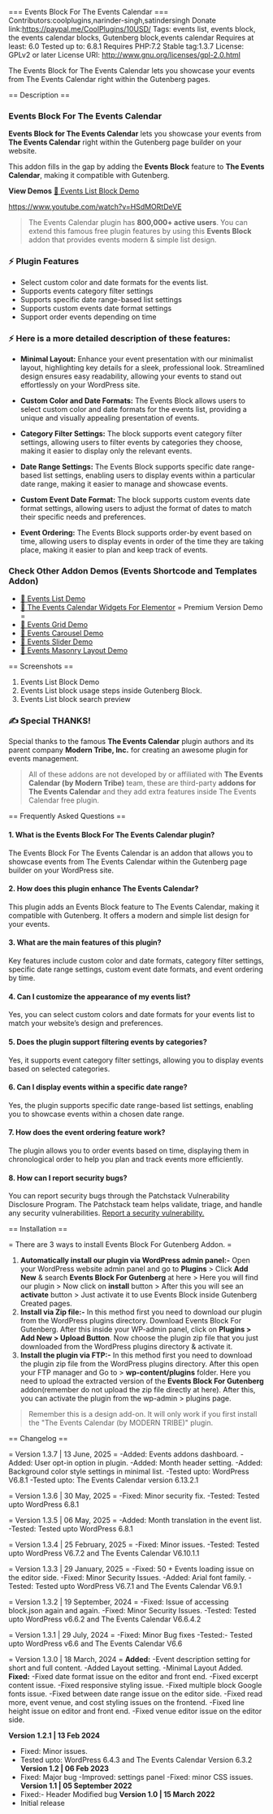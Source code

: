 === Events Block For The Events Calendar ===
Contributors:coolplugins,narinder-singh,satindersingh
Donate link:https://paypal.me/CoolPlugins/10USD/
Tags: events list, events block, the events calendar blocks, Gutenberg block,events calendar
Requires at least: 6.0
Tested up to: 6.8.1
Requires PHP:7.2
Stable tag:1.3.7
License: GPLv2 or later
License URI: http://www.gnu.org/licenses/gpl-2.0.html

The Events Block for The Events Calendar lets you showcase your events from The Events Calendar right within the Gutenberg pages.

== Description ==

###   Events Block For The Events Calendar

**Events Block for The Events Calendar** lets you showcase your events from **The Events Calendar** right within the Gutenberg page builder on your website.

This addon fills in the gap by adding the **Events Block** feature to **The Events Calendar**, making it compatible with Gutenberg.

**View Demos**   [🔗 Events List Block Demo](https://eventscalendaraddons.com/demos/events-block-for-the-events-calendar/?utm_source=ebec_plugin&utm_medium=readme&utm_campaign=ebec_readme)


https://www.youtube.com/watch?v=HSdMORtDeVE


> The Events Calendar plugin has **800,000+ active users**. You can extend this famous free plugin features by using this **Events Block** addon that provides events modern & simple list design.

### ⚡ Plugin Features
* Select custom color and date formats for the events list.
* Supports events category filter settings
* Supports specific date range-based list settings
* Supports custom events date format settings
* Support order events depending on time

### ⚡ Here is a more detailed description of these features:

* **Minimal Layout:** Enhance your event presentation with our minimalist layout, highlighting key details for a sleek, professional look. Streamlined design ensures easy readability, allowing your events to stand out effortlessly on your WordPress site.

* **Custom Color and Date Formats:** The Events Block allows users to select custom color and date formats for the events list, providing a unique and visually appealing presentation of events.

* **Category Filter Settings:** The block supports event category filter settings, allowing users to filter events by categories they choose, making it easier to display only the relevant events.

* **Date Range Settings:** The Events Block supports specific date range-based list settings, enabling users to display events within a particular date range, making it easier to manage and showcase events.

* **Custom Event Date Format:** The block supports custom events date format settings, allowing users to adjust the format of dates to match their specific needs and preferences.

* **Event Ordering:** The Events Block supports order-by event based on time, allowing users to display events in order of the time they are taking place, making it easier to plan and keep track of events.


### Check Other Addon Demos (Events Shortcode and Templates Addon)

* [🔗 Events List Demo](https://eventscalendaraddons.com/demos/events-shortcodes-pro/events-list/?utm_source=ebec_plugin&utm_medium=readme&utm_campaign=ebec_readme)
* [🔗 The Events Calendar Widgets For Elementor](https://wordpress.org/plugins/events-widgets-for-elementor-and-the-events-calendar/)
= Premium Version Demo =
* [🔗 Events Grid Demo](https://eventscalendaraddons.com/demos/events-shortcodes-pro/events-grid/?utm_source=ebec_plugin&utm_medium=readme&utm_campaign=ebec_readme)
* [🔗 Events Carousel Demo](https://eventscalendaraddons.com/demos/events-shortcodes-pro/events-carousel/?utm_source=ebec_plugin&utm_medium=readme&utm_campaign=ebec_readme)
* [🔗 Events Slider Demo](https://eventscalendaraddons.com/demos/events-shortcodes-pro/events-slider/?utm_source=ebec_plugin&utm_medium=readme&utm_campaign=ebec_readme)
* [🔗 Events Masonry Layout Demo](https://eventscalendaraddons.com/demos/events-shortcodes-pro/events-masonry/?utm_source=ebec_plugin&utm_medium=readme&utm_campaign=ebec_readme)


== Screenshots ==
1. Events List Block Demo
2. Events List block usage steps inside Gutenberg Block.
3. Events List block search preview


### ✍ Special THANKS!

Special thanks to the famous **The Events Calendar** plugin authors and its parent company **Modern Tribe, Inc.** for creating an awesome plugin for events management.

> All of these addons are not developed by or affiliated with **The Events Calendar (by Modern Tribe)** team, these are third-party **addons for The Events Calendar** and they add extra features inside The Events Calendar free plugin.

== Frequently Asked Questions ==
#### 1. What is the Events Block For The Events Calendar plugin?
The Events Block For The Events Calendar is an addon that allows you to showcase events from The Events Calendar within the Gutenberg page builder on your WordPress site.

#### 2. How does this plugin enhance The Events Calendar?
This plugin adds an Events Block feature to The Events Calendar, making it compatible with Gutenberg. It offers a modern and simple list design for your events.

#### 3. What are the main features of this plugin?
Key features include custom color and date formats, category filter settings, specific date range settings, custom event date formats, and event ordering by time.

#### 4. Can I customize the appearance of my events list?
Yes, you can select custom colors and date formats for your events list to match your website’s design and preferences.

#### 5. Does the plugin support filtering events by categories?
Yes, it supports event category filter settings, allowing you to display events based on selected categories.

#### 6. Can I display events within a specific date range?
Yes, the plugin supports specific date range-based list settings, enabling you to showcase events within a chosen date range.

#### 7. How does the event ordering feature work?
The plugin allows you to order events based on time, displaying them in chronological order to help you plan and track events more efficiently.

#### 8. How can I report security bugs?
You can report security bugs through the Patchstack Vulnerability Disclosure Program. The Patchstack team helps validate, triage, and handle any security vulnerabilities. [Report a security vulnerability.](https://patchstack.com/database/vdp/events-block-for-the-events-calendar)

== Installation ==

= There are 3 ways to install Events Block For Gutenberg Addon. =
1. **Automatically install our plugin via WordPress admin panel:-** Open your WordPress website admin panel and go to **Plugins** > Click **Add New** & search **Events Block For Gutenberg** at here > Here you will find our plugin > Now click on **install** button > After this you will see an **activate** button > Just activate it to use Events Block inside Gutenberg Created pages.
2. **Install via Zip file:-** In this method first you need to download our plugin from the WordPress plugins directory. Download Events Block For Gutenberg. After this inside your WP-admin panel, click on **Plugins > Add New > Upload Button**. Now choose the plugin zip file that you just downloaded from the WordPress plugins directory & activate it.
3. **Install the plugin via FTP:-** In this method first you need to download the plugin zip file from the WordPress plugins directory. After this open your FTP manager and Go to > **wp-content/plugins** folder. Here you need to upload the extracted version of the **Events Block For Gutenberg** addon(remember do not upload the zip file directly at here). After this, you can activate the plugin from the wp-admin > plugins page.

> Remember this is a design add-on. It will only work if you first install the "The Events Calendar (by MODERN TRIBE)" plugin.


== Changelog == 

= Version 1.3.7 | 13 June, 2025 =
-Added: Events addons dashboard.
-Added: User opt-in option in plugin.
-Added: Month header setting.
-Added: Background color style settings in minimal list.
-Tested upto: WordPress V6.8.1
-Tested upto: The Events Calendar version 6.13.2.1

= Version 1.3.6 | 30 May, 2025 =
-Fixed: Minor security fix.
-Tested: Tested upto WordPress 6.8.1

= Version 1.3.5 | 06 May, 2025 =
-Added: Month translation in the event list.
-Tested: Tested upto WordPress 6.8.1

= Version 1.3.4 | 25 February, 2025 =
-Fixed: Minor issues.
-Tested: Tested upto WordPress V6.7.2 and The Events Calendar V6.10.1.1

= Version 1.3.3 | 29 January, 2025 =
-Fixed: 50 + Events loading issue on the editor side.
-Fixed: Minor Security Issues.
-Added: Arial font family.
-Tested: Tested upto WordPress V6.7.1 and The Events Calendar V6.9.1

 = Version 1.3.2 | 19 September, 2024 =
-Fixed: Issue of accessing block.json again and again.
-Fixed: Minor Security Issues.
-Tested: Tested upto WordPress v6.6.2 and The Events Calendar V6.6.4.2

 = Version 1.3.1 | 29 July, 2024 =
-Fixed: Minor Bug fixes
-Tested:- Tested upto WordPress v6.6 and The Events Calendar V6.6

 = Version 1.3.0 | 18 March, 2024 =
**Added:**
-Event description setting for short and full content.
-Added Layout setting.
-Minimal Layout Added.
**Fixed:**
-Fixed date format issue on the editor and front end.
-Fixed excerpt content issue.
-Fixed responsive styling issue.
-Fixed multiple block Google fonts issue.
-Fixed between date range issue on the editor side.
-Fixed read more, event venue, and cost styling issues on the frontend.
-Fixed line height issue on editor and front end.
-Fixed venue editor issue on the editor side.

<strong> Version 1.2.1 | 13 Feb 2024 </strong>
- Fixed: Minor issues.
- Tested upto: WordPress 6.4.3 and The Events Calendar Version 6.3.2
<strong> Version 1.2 | 06 Feb 2023 </strong>
- Fixed: Major bug
-Improved: settings panel
-Fixed: minor CSS issues.
<strong>Version 1.1 | 05 September 2022 </strong>
- Fixed:- Header Modified bug
<strong>Version 1.0 | 15 March 2022  </strong>
- Initial release

